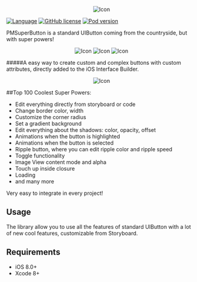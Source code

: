 <p align="center">
  <img src="https://github.com/Codeido/PMSuperButton/blob/master/docs/logo.png?raw=true" alt="Icon"/>
</p>

[![Language](https://img.shields.io/badge/Swift-3-orange.svg)]()
[![GitHub license](https://img.shields.io/cocoapods/l/PMSuperButton.svg)](https://github.com/Codeido/PMSuperButton/blob/master/LICENSE)
[![Pod version](https://img.shields.io/cocoapods/v/PMSuperButton.svg?style=flat)](https://cocoapods.org/pods/PMSuperButton)

PMSuperButton is a standard UIButton coming from the countryside, but with super powers!

<p align="center">
  <img src="https://github.com/Codeido/PMSuperButton/blob/master/docs/ripple_button.gif?raw=true" alt="Icon"/>
  <img src="https://github.com/Codeido/PMSuperButton/blob/master/docs/checkbox_button.gif?raw=true" alt="Icon"/>
  <img src="https://github.com/Codeido/PMSuperButton/blob/master/docs/loader_button.gif?raw=true" alt="Icon"/>
</p>

#####A easy way to create custom and complex buttons with custom attributes, directly added to the iOS Interface Builder.
<p align="center">
<img src="https://github.com/Codeido/PMSuperButton/blob/master/docs/interface_builder.png?raw=true" alt="Icon"/>
</p>


##Top 100 Coolest Super Powers:
- Edit everything directly from storyboard or code
- Change border color, width
- Customize the corner radius
- Set a gradient background
- Edit everything about the shadows: color, opacity, offset
- Animations when the button is highlighted
- Animations when the button is selected
- Ripple button, where you can edit ripple color and ripple speed
- Toggle functionality
- Image View content mode and alpha
- Touch up inside closure
- Loading
- and many more

Very easy to integrate in every project!

## Usage
The library allow you to use all the features of standard UIButton with a lot of new cool features, customizable from Storyboard.


## Requirements

- iOS 8.0+
- Xcode 8+


